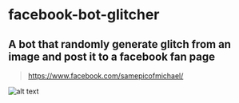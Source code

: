 # facebook-bot-glitcher

## A bot that randomly generate glitch from an image and post it to a facebook fan page

> https://www.facebook.com/samepicofmichael/

![alt text](https://i.ibb.co/CH6Cycs/148020325-133350031971225-5949544322935972188-n.jpg)
